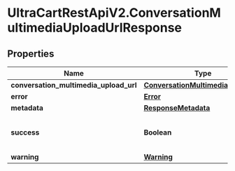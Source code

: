 # UltraCartRestApiV2.ConversationMultimediaUploadUrlResponse

## Properties

Name | Type | Description | Notes
------------ | ------------- | ------------- | -------------
**conversation_multimedia_upload_url** | [**ConversationMultimediaUploadUrl**](ConversationMultimediaUploadUrl.md) |  | [optional] 
**error** | [**Error**](Error.md) |  | [optional] 
**metadata** | [**ResponseMetadata**](ResponseMetadata.md) |  | [optional] 
**success** | **Boolean** | Indicates if API call was successful | [optional] 
**warning** | [**Warning**](Warning.md) |  | [optional] 


